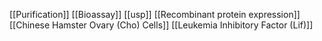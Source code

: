 [[Purification]]
[[Bioassay]]
[[usp]]
[[Recombinant protein expression]]
[[Chinese Hamster Ovary (Cho) Cells]]
[[Leukemia Inhibitory Factor (Lif)]]
